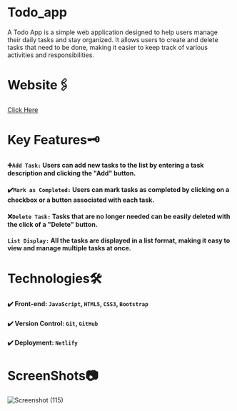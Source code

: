 # Todo_app
A Todo App is a simple web application designed to help users manage their daily tasks and stay organized. It allows users to create and delete tasks that need to be done, making it easier to keep track of various activities and responsibilities.

# Website🖇️
[Click Here](https://parthtodoapp.netlify.app/)

# Key Features🗝️
#### ➕`Add Task:` Users can add new tasks to the list by entering a task description and clicking the "Add" button.
#### ✔️`Mark as Completed:` Users can mark tasks as completed by clicking on a checkbox or a button associated with each task.
#### ❌`Delete Task:` Tasks that are no longer needed can be easily deleted with the click of a "Delete" button.
#### `List Display:` All the tasks are displayed in a list format, making it easy to view and manage multiple tasks at once.

# Technologies🛠️
#### ✔️ Front-end: `JavaScript`, `HTML5`, `CSS3`, `Bootstrap`
#### ✔️ Version Control: `Git`, `GitHub`
#### ✔️ Deployment: `Netlify`

# ScreenShots📷
![Screenshot (115)](https://github.com/parth-rane-7227/todo_app/assets/90836282/836813b7-9d52-446f-92be-2232de62a957)

